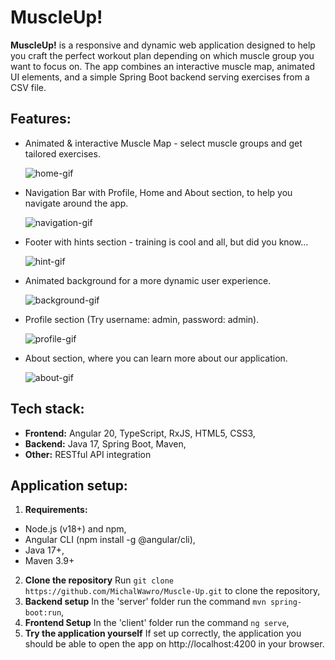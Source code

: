 # MuscleUp!

**MuscleUp!** is a responsive and dynamic web application designed to help you craft the perfect workout plan depending on which muscle group you want to focus on.
The app combines an interactive muscle map, animated UI elements, and a simple Spring Boot backend serving exercises from a CSV file.

## Features:
  - Animated & interactive Muscle Map - select muscle groups and get tailored exercises.

    ![home-gif](https://github.com/user-attachments/assets/b8048638-a371-4568-b183-a58ac3da9168)

  - Navigation Bar with Profile, Home and About section, to help you navigate around the app.
    
    ![navigation-gif](https://github.com/user-attachments/assets/1a6e6399-cc12-48c8-afce-7164867ffa67)

  - Footer with hints section - training is cool and all, but did you know...
    
    ![hint-gif](https://github.com/user-attachments/assets/655c61a2-2a9a-4cd0-a129-ad977a4e2bd2)

  - Animated background for a more dynamic user experience.
    
    ![background-gif](https://github.com/user-attachments/assets/103a281c-878d-4694-8900-e2e780cdce32)

  - Profile section (Try username: admin, password: admin).

    ![profile-gif](https://github.com/user-attachments/assets/c60f2528-b2cd-433c-95ee-b54592ab2d11)

  - About section, where you can learn more about our application.
    
    ![about-gif](https://github.com/user-attachments/assets/63aa13e1-3945-4a5c-8136-b3f8a9bc5326)


## Tech stack:
  - **Frontend:** Angular 20, TypeScript, RxJS, HTML5, CSS3,
  - **Backend:** Java 17, Spring Boot, Maven,
  - **Other:** RESTful API integration
  
## Application setup:
1. **Requirements:**
  - Node.js (v18+) and npm,
  - Angular CLI (npm install -g @angular/cli),
  - Java 17+,
  - Maven 3.9+
2. **Clone the repository**
  Run `git clone https://github.com/MichalWawro/Muscle-Up.git` to clone the repository,
3. **Backend setup**
  In the 'server' folder run the command `mvn spring-boot:run`,
4. **Frontend Setup**
  In the 'client' folder run the command `ng serve`,
5. **Try the application yourself**
  If set up correctly, the application you should be able to open the app on http://localhost:4200 in your browser.
